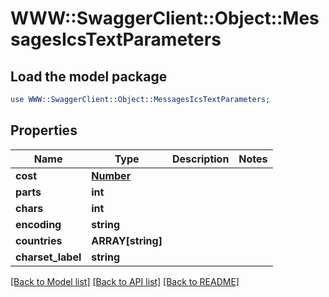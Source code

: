 # WWW::SwaggerClient::Object::MessagesIcsTextParameters

## Load the model package
```perl
use WWW::SwaggerClient::Object::MessagesIcsTextParameters;
```

## Properties
Name | Type | Description | Notes
------------ | ------------- | ------------- | -------------
**cost** | [**Number**](Number.md) |  | 
**parts** | **int** |  | 
**chars** | **int** |  | 
**encoding** | **string** |  | 
**countries** | **ARRAY[string]** |  | 
**charset_label** | **string** |  | 

[[Back to Model list]](../README.md#documentation-for-models) [[Back to API list]](../README.md#documentation-for-api-endpoints) [[Back to README]](../README.md)


